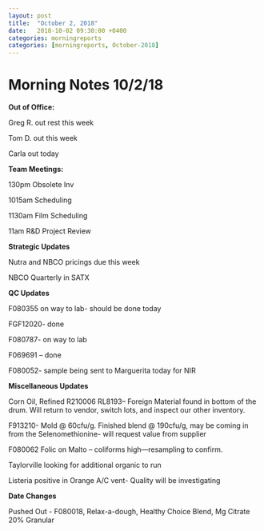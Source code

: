 ```yaml
---
layout: post
title:  "October 2, 2018"
date:   2018-10-02 09:30:00 +0400
categories: morningreports
categories: [morningreports, October-2018] 
---
```

# Morning Notes 10/2/18

**Out of Office:**

Greg R. out rest this week

Tom D. out this week

Carla out today

**Team Meetings:**

130pm Obsolete Inv

1015am Scheduling

1130am Film Scheduling

11am R&D Project Review

**Strategic Updates**

Nutra and NBCO pricings due this week

NBCO Quarterly in SATX

**QC Updates**

F080355 on way to lab- should be done today

FGF12020- done

F080787- on way to lab

F069691 – done

F080052- sample being sent to Marguerita today for NIR

**Miscellaneous Updates**

Corn Oil, Refined R210006 RL8193– Foreign Material found in bottom of the drum.
Will return to vendor, switch lots, and inspect our other inventory.

F913210- Mold \@ 60cfu/g. Finished blend \@ 190cfu/g, may be coming in from the
Selenomethionine- will request value from supplier

F080062 Folic on Malto – coliforms high—resampling to confirm.

Taylorville looking for additional organic to run

Listeria positive in Orange A/C vent- Quality will be investigating

**Date Changes**

Pushed Out - F080018, Relax-a-dough, Healthy Choice Blend, Mg Citrate 20%
Granular